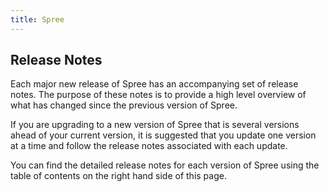 ```yaml
---
title: Spree
---
```


## Release Notes

Each major new release of Spree has an accompanying set of release notes.  The purpose of these notes is to provide a high level overview of what has changed since the previous version of Spree.

If you are upgrading to a new version of Spree that is several versions ahead of your current version, it is suggested that you update one version at a time and follow the release notes associated with each update.

You can find the detailed release notes for each version of Spree using the table of contents on the right hand side of this page.